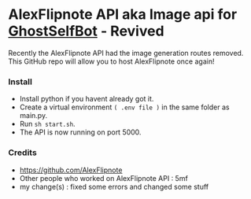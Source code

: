 # AlexFlipnote API aka Image api for <a href="https://github.com/5mf/GhostSelfBot">GhostSelfBot</a> - Revived
Recently the AlexFlipnote API had the image generation routes removed.  
This GitHub repo will allow you to host AlexFlipnote once again!  

### Install
- Install python if you havent already got it.  
- Create a virtual environment ```( .env file )``` in the same folder as main.py.  
- Run `sh start.sh`.  
- The API is now running on port 5000.  

### Credits
- https://github.com/AlexFlipnote  
- Other people who worked on AlexFlipnote API : 5mf 
- my change(s) : fixed some errors and changed some stuff

